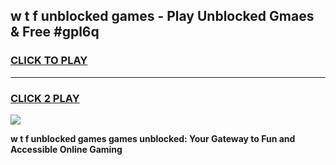 
## w t f unblocked games - Play Unblocked Gmaes & Free #gpl6q
<h3>
<a href="https://news.freeplayer.one?title=w_t_f_unblocked_games&ref=03M">CLICK TO PLAY</a></h3>
<hr>

<h3>
<a href="https://news.freeplayer.one?title=w_t_f_unblocked_games&ref=03M">CLICK 2 PLAY</a>
  
</h3>

<a href="https://news.freeplayer.one?title=w_t_f_unblocked_games&ref=03M"><img src="https://clearcache.store/games.png"></a>


**w t f unblocked games games unblocked: Your Gateway to Fun and Accessible Online Gaming**
